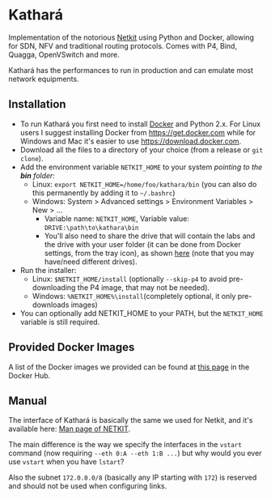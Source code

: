 # Kathará
Implementation of the notorious [Netkit](https://github.com/maxonthegit/netkit-core) using Python and Docker, allowing for SDN, NFV and traditional routing protocols. Comes with P4, Bind, Quagga, OpenVSwitch and more. 

Kathará has the performances to run in production and can emulate most network equipments. 

## Installation
* To run Kathará you first need to install [Docker](https://www.docker.com/) and Python 2.x. For Linux users I suggest installing Docker from https://get.docker.com while for Windows and Mac it's easier to use https://download.docker.com. 
* Download all the files to a directory of your choice (from a release or `git clone`). 
* Add the environment variable `NETKIT_HOME` to your system _pointing to the **bin** folder_:
  * Linux: `export NETKIT_HOME=/home/foo/kathara/bin` (you can also do this permanently by adding it to `~/.bashrc`)
  * Windows: System > Advanced settings > Environment Variables > New > ...
    * Variable name: `NETKIT_HOME`, Variable value: `DRIVE:\path\to\kathara\bin`
    * You'll also need to share the drive that will contain the labs and the drive with your user folder (it can be done from Docker settings, from the tray icon), as shown [here](tutorial/winshare.png) (note that you may have/need different drives).
* Run the installer:
  * Linux: `$NETKIT_HOME/install` (optionally `--skip-p4` to avoid pre-downloading the P4 image, that may not be needed). 
  * Windows: `%NETKIT_HOME%\install`(completely optional, it only pre-downloads images)
* You can optionally add NETKIT_HOME to your PATH, but the `NETKIT_HOME` variable is still required. 

## Provided Docker Images
A list of the Docker images we provided can be found at [this page](https://hub.docker.com/u/bonofiglio/) in the Docker Hub.

## Manual
The interface of Kathará is basically the same we used for Netkit, and it's available here: [Man page of NETKIT](http://wiki.netkit.org/man/man7/netkit.7.html).

The main difference is the way we specify the interfaces in the `vstart` command (now requiring `--eth 0:A --eth 1:B ...`) but why would you ever use `vstart` when you have `lstart`?

Also the subnet `172.0.0.0/8` (basically any IP starting with `172`) is reserved and should not be used when configuring links. 

